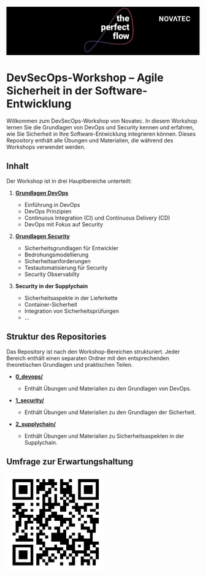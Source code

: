 !["Novatec perfect flow"](./99_assets/images/perfect-flow.jpeg)
# DevSecOps-Workshop – Agile Sicherheit in der Software-Entwicklung

Willkommen zum DevSecOps-Workshop von Novatec. In diesem Workshop lernen Sie die Grundlagen von DevOps und Security kennen und erfahren, wie Sie Sicherheit in Ihre Software-Entwicklung integrieren können.
Dieses Repository enthält alle Übungen und Materialien, die während des Workshops verwendet werden.

## Inhalt

Der Workshop ist in drei Hauptbereiche unterteilt:

1. [**Grundlagen DevOps**](0_devops/README.md)

   - Einführung in DevOps
   - DevOps Prinzipien
   - Continuous Integration (CI) und Continuous Delivery (CD)
   - DevOps mit Fokus auf Security

2. [**Grundlagen Security**](1_security/README.md)

   - Sicherheitsgrundlagen für Entwickler
   - Bedrohungsmodellierung
   - Sicherheitsanforderungen
   - Testautomatisierung für Security
   - Security Observabilty

3. **Security in der Supplychain**

   - Sicherheitsaspekte in der Lieferkette
   - Container-Sicherheit
   - Integration von Sicherheitsprüfungen
   - ...

## Struktur des Repositories

Das Repository ist nach den Workshop-Bereichen strukturiert. Jeder Bereich enthält einen separaten Ordner mit den entsprechenden theoretischen Grundlagen und praktischen Teilen.

- [**0_devops/**](./0_devops/)
  - Enthält Übungen und Materialien zu den Grundlagen von DevOps.

- [**1_security/**](./1_security/)
  - Enthält Übungen und Materialien zu den Grundlagen der Sicherheit.

- [**2_supplychain/**](./2_supplychain/)
  - Enthält Übungen und Materialien zu Sicherheitsaspekten in der Supplychain.

## Umfrage zur Erwartungshaltung

![Umfrage zur Erwartungshaltung - Team 1](./99_assets/images/qr-code-team1.png)